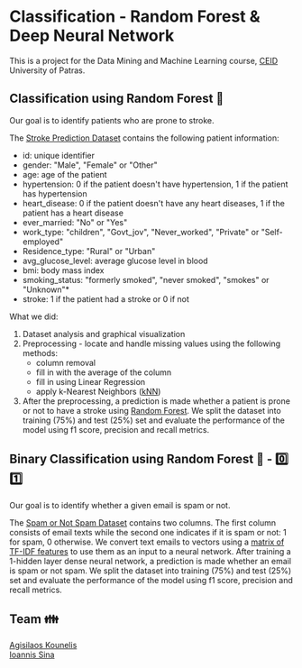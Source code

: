 # Classification - Random Forest & Deep Neural Network

This is a project for the Data Mining and Machine Learning course, [CEID](https://www.ceid.upatras.gr/en) University of Patras.

## Classification using Random Forest :evergreen_tree:

Our goal is to identify patients who are prone to stroke.

The [Stroke Prediction Dataset](https://www.kaggle.com/fedesoriano/stroke-prediction-dataset) contains the following patient information:

- id: unique identifier
- gender: "Male", "Female" or "Other"
- age: age of the patient
- hypertension: 0 if the patient doesn't have hypertension, 1 if the patient has hypertension
- heart_disease: 0 if the patient doesn't have any heart diseases, 1 if the patient has a heart disease
- ever_married: "No" or "Yes"
- work_type: "children", "Govt_jov", "Never_worked", "Private" or "Self-employed"
- Residence_type: "Rural" or "Urban"
- avg_glucose_level: average glucose level in blood
- bmi: body mass index
- smoking_status: "formerly smoked", "never smoked", "smokes" or "Unknown"*
- stroke: 1 if the patient had a stroke or 0 if not

What we did:
1. Dataset analysis and graphical visualization
1. Preprocessing - locate and handle missing values using the following methods:
    * column removal
    * fill in with the average of the column
    * fill in using Linear Regression
    * apply k-Nearest Neighbors ([kNN](https://en.wikipedia.org/wiki/K-nearest_neighbors_algorithm))
1. After the preprocessing, a prediction is made whether a patient is prone or not to have a stroke using [Random Forest](https://en.wikipedia.org/wiki/Random_forest).
We split the dataset into training (75%) and test (25%) set and evaluate the performance of the model using f1 score, precision and recall metrics.

## Binary Classification using Random Forest :brain: - :zero: :one:

Our goal is to identify whether a given email is spam or not.

The [Spam or Not Spam Dataset](https://www.kaggle.com/ozlerhakan/spam-or-not-spam-dataset) contains two columns. The first
column consists of email texts while the second one indicates if it is spam or not: 1 for spam, 0 otherwise.
We convert text emails to vectors using a [matrix of TF-IDF features](https://scikit-learn.org/stable/modules/generated/sklearn.feature_extraction.text.TfidfVectorizer.html) to use them as an input to a neural network.
After training a 1-hidden layer dense neural network, a prediction is made whether an email is spam or not spam.
We split the dataset into training (75%) and test (25%) set and evaluate the performance of the model using f1 score, precision and recall metrics.

## Team 👪
[Agisilaos Kounelis](https://github.com/kounelisagis)\
[Ioannis Sina](https://github.com/IoannisSina)

